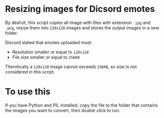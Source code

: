 # Resizing images for Dicsord emotes

By deafult, this script copies all image with files with extension `.jpg` and `.png`, resize them into `128x128` images and stores the output images in a new folder. 

Discord stated that emotes uploaded must:

* Resolution smaller or equal to `128x128`
* File size smaller or equal to `256KB` 

Therotically a `128x128` image cannot exceeds `256KB`, so size is not considered in this script. 

# To use this

If you have Python and PIL installed, copy the file to the folder that contains the images you want to convert, then double click to run. 
